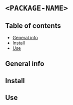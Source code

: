 # `<PACKAGE-NAME>`

## Table of contents
* [General info](#general-info)
* [Install](#install)
* [Use](#use)

## General info

## Install

## Use
